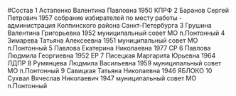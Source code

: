 #Состав
1 Астапенко Валентина Павловна 1950 КПРФ
2 Баранов Сергей Петрович 1957 собрание избирателей по месту работы - администрация Колпинского района Санкт-Петербурга
3 Грушина Валентина Григорьевна 1952 муниципальный совет МО п.Понтонный
4 Зимарева Татьяна Алексеевна 1951 муниципальный совет МО п.Понтонный
5 Павлова Екатерина Николаевна 1977 СР
6 Павлова Людмила Георгиевна 1952 ЕР
7 Писецкая Маргарита Юрьевна 1964 ЛДПР
8 Румянцева Людмила Васильевна 1959 муниципальный совет МО п.Понтонный
9 Савицкая Татьяна Николаевна 1946 ЯБЛОКО
10 Сухвал Вячеслав Николаевич 1947 муниципальный совет МО п.Понтонный
